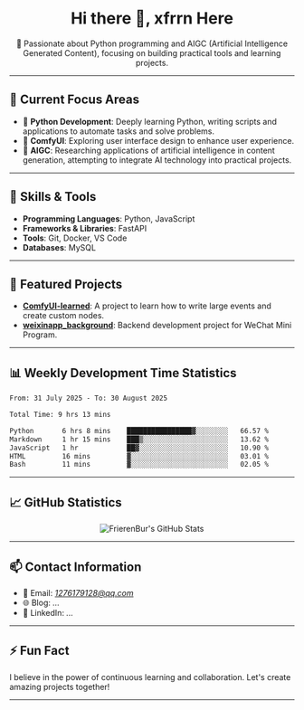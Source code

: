 <h1 align="center">Hi there 👋, xfrrn Here</h1>

<p align="center">
  🎯 Passionate about Python programming and AIGC (Artificial Intelligence Generated Content), focusing on building practical tools and learning projects.
</p>

---

## 🧠 Current Focus Areas

- 🐍 **Python Development**: Deeply learning Python, writing scripts and applications to automate tasks and solve problems.
- 🧩 **ComfyUI**: Exploring user interface design to enhance user experience.
- 🤖 **AIGC**: Researching applications of artificial intelligence in content generation, attempting to integrate AI technology into practical projects.

---

## 🔧 Skills & Tools

- **Programming Languages**: Python, JavaScript
- **Frameworks & Libraries**: FastAPI
- **Tools**: Git, Docker, VS Code
- **Databases**: MySQL

---

## 📂 Featured Projects

- [**ComfyUI-learned**](https://github.com/FrierenBur/ComfyUI-learned): A project to learn how to write large events and create custom nodes.
- [**weixinapp_background**](https://github.com/FrierenBur/weixinapp_background): Backend development project for WeChat Mini Program.

---

## 📊 Weekly Development Time Statistics
<!--START_SECTION:waka-->

```txt
From: 31 July 2025 - To: 30 August 2025

Total Time: 9 hrs 13 mins

Python       6 hrs 8 mins    ████████████████▓░░░░░░░░   66.57 %
Markdown     1 hr 15 mins    ███▒░░░░░░░░░░░░░░░░░░░░░   13.62 %
JavaScript   1 hr            ██▓░░░░░░░░░░░░░░░░░░░░░░   10.90 %
HTML         16 mins         ▓░░░░░░░░░░░░░░░░░░░░░░░░   03.01 %
Bash         11 mins         ▓░░░░░░░░░░░░░░░░░░░░░░░░   02.05 %
```

<!--END_SECTION:waka-->



---

## 📈 GitHub Statistics

<p align="center">
  <img src="https://github-readme-stats.vercel.app/api?username=FrierenBur&show_icons=true&theme=radical" alt="FrierenBur's GitHub Stats" />
</p>

---

## 📫 Contact Information

- 📧 Email: *1276179128@qq.com*
- 🌐 Blog: *...*
- 💼 LinkedIn: *...*

---

## ⚡ Fun Fact

I believe in the power of continuous learning and collaboration. Let's create amazing projects together!

---

